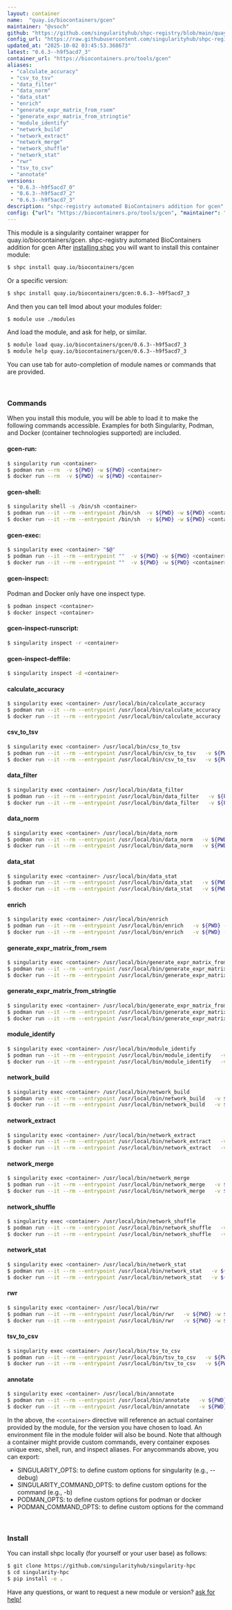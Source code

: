 ```yaml
---
layout: container
name:  "quay.io/biocontainers/gcen"
maintainer: "@vsoch"
github: "https://github.com/singularityhub/shpc-registry/blob/main/quay.io/biocontainers/gcen/container.yaml"
config_url: "https://raw.githubusercontent.com/singularityhub/shpc-registry/main/quay.io/biocontainers/gcen/container.yaml"
updated_at: "2025-10-02 03:45:53.368673"
latest: "0.6.3--h9f5acd7_3"
container_url: "https://biocontainers.pro/tools/gcen"
aliases:
 - "calculate_accuracy"
 - "csv_to_tsv"
 - "data_filter"
 - "data_norm"
 - "data_stat"
 - "enrich"
 - "generate_expr_matrix_from_rsem"
 - "generate_expr_matrix_from_stringtie"
 - "module_identify"
 - "network_build"
 - "network_extract"
 - "network_merge"
 - "network_shuffle"
 - "network_stat"
 - "rwr"
 - "tsv_to_csv"
 - "annotate"
versions:
 - "0.6.3--h9f5acd7_0"
 - "0.6.3--h9f5acd7_2"
 - "0.6.3--h9f5acd7_3"
description: "shpc-registry automated BioContainers addition for gcen"
config: {"url": "https://biocontainers.pro/tools/gcen", "maintainer": "@vsoch", "description": "shpc-registry automated BioContainers addition for gcen", "latest": {"0.6.3--h9f5acd7_3": "sha256:2e404fb6673eb6a9f3180c4bd87ca344c3469f252ae24573d709380a8ebab606"}, "tags": {"0.6.3--h9f5acd7_0": "sha256:d8e0e085dbb0f2570b06a487f583fe402d603db541f22651e7915e1a6a5bae95", "0.6.3--h9f5acd7_2": "sha256:4b66c90b6d6e32c76fe78910a12022920783e4b096afc1434511f91f28c5cf17", "0.6.3--h9f5acd7_3": "sha256:2e404fb6673eb6a9f3180c4bd87ca344c3469f252ae24573d709380a8ebab606"}, "docker": "quay.io/biocontainers/gcen", "aliases": {"calculate_accuracy": "/usr/local/bin/calculate_accuracy", "csv_to_tsv": "/usr/local/bin/csv_to_tsv", "data_filter": "/usr/local/bin/data_filter", "data_norm": "/usr/local/bin/data_norm", "data_stat": "/usr/local/bin/data_stat", "enrich": "/usr/local/bin/enrich", "generate_expr_matrix_from_rsem": "/usr/local/bin/generate_expr_matrix_from_rsem", "generate_expr_matrix_from_stringtie": "/usr/local/bin/generate_expr_matrix_from_stringtie", "module_identify": "/usr/local/bin/module_identify", "network_build": "/usr/local/bin/network_build", "network_extract": "/usr/local/bin/network_extract", "network_merge": "/usr/local/bin/network_merge", "network_shuffle": "/usr/local/bin/network_shuffle", "network_stat": "/usr/local/bin/network_stat", "rwr": "/usr/local/bin/rwr", "tsv_to_csv": "/usr/local/bin/tsv_to_csv", "annotate": "/usr/local/bin/annotate"}}
---
```


This module is a singularity container wrapper for quay.io/biocontainers/gcen.
shpc-registry automated BioContainers addition for gcen
After [installing shpc](#install) you will want to install this container module:


```bash
$ shpc install quay.io/biocontainers/gcen
```

Or a specific version:

```bash
$ shpc install quay.io/biocontainers/gcen:0.6.3--h9f5acd7_3
```

And then you can tell lmod about your modules folder:

```bash
$ module use ./modules
```

And load the module, and ask for help, or similar.

```bash
$ module load quay.io/biocontainers/gcen/0.6.3--h9f5acd7_3
$ module help quay.io/biocontainers/gcen/0.6.3--h9f5acd7_3
```

You can use tab for auto-completion of module names or commands that are provided.

<br>

### Commands

When you install this module, you will be able to load it to make the following commands accessible.
Examples for both Singularity, Podman, and Docker (container technologies supported) are included.

#### gcen-run:

```bash
$ singularity run <container>
$ podman run --rm  -v ${PWD} -w ${PWD} <container>
$ docker run --rm  -v ${PWD} -w ${PWD} <container>
```

#### gcen-shell:

```bash
$ singularity shell -s /bin/sh <container>
$ podman run --it --rm --entrypoint /bin/sh  -v ${PWD} -w ${PWD} <container>
$ docker run --it --rm --entrypoint /bin/sh  -v ${PWD} -w ${PWD} <container>
```

#### gcen-exec:

```bash
$ singularity exec <container> "$@"
$ podman run --it --rm --entrypoint ""  -v ${PWD} -w ${PWD} <container> "$@"
$ docker run --it --rm --entrypoint ""  -v ${PWD} -w ${PWD} <container> "$@"
```

#### gcen-inspect:

Podman and Docker only have one inspect type.

```bash
$ podman inspect <container>
$ docker inspect <container>
```

#### gcen-inspect-runscript:

```bash
$ singularity inspect -r <container>
```

#### gcen-inspect-deffile:

```bash
$ singularity inspect -d <container>
```


#### calculate_accuracy

```bash
$ singularity exec <container> /usr/local/bin/calculate_accuracy
$ podman run --it --rm --entrypoint /usr/local/bin/calculate_accuracy   -v ${PWD} -w ${PWD} <container> -c " $@"
$ docker run --it --rm --entrypoint /usr/local/bin/calculate_accuracy   -v ${PWD} -w ${PWD} <container> -c " $@"
```


#### csv_to_tsv

```bash
$ singularity exec <container> /usr/local/bin/csv_to_tsv
$ podman run --it --rm --entrypoint /usr/local/bin/csv_to_tsv   -v ${PWD} -w ${PWD} <container> -c " $@"
$ docker run --it --rm --entrypoint /usr/local/bin/csv_to_tsv   -v ${PWD} -w ${PWD} <container> -c " $@"
```


#### data_filter

```bash
$ singularity exec <container> /usr/local/bin/data_filter
$ podman run --it --rm --entrypoint /usr/local/bin/data_filter   -v ${PWD} -w ${PWD} <container> -c " $@"
$ docker run --it --rm --entrypoint /usr/local/bin/data_filter   -v ${PWD} -w ${PWD} <container> -c " $@"
```


#### data_norm

```bash
$ singularity exec <container> /usr/local/bin/data_norm
$ podman run --it --rm --entrypoint /usr/local/bin/data_norm   -v ${PWD} -w ${PWD} <container> -c " $@"
$ docker run --it --rm --entrypoint /usr/local/bin/data_norm   -v ${PWD} -w ${PWD} <container> -c " $@"
```


#### data_stat

```bash
$ singularity exec <container> /usr/local/bin/data_stat
$ podman run --it --rm --entrypoint /usr/local/bin/data_stat   -v ${PWD} -w ${PWD} <container> -c " $@"
$ docker run --it --rm --entrypoint /usr/local/bin/data_stat   -v ${PWD} -w ${PWD} <container> -c " $@"
```


#### enrich

```bash
$ singularity exec <container> /usr/local/bin/enrich
$ podman run --it --rm --entrypoint /usr/local/bin/enrich   -v ${PWD} -w ${PWD} <container> -c " $@"
$ docker run --it --rm --entrypoint /usr/local/bin/enrich   -v ${PWD} -w ${PWD} <container> -c " $@"
```


#### generate_expr_matrix_from_rsem

```bash
$ singularity exec <container> /usr/local/bin/generate_expr_matrix_from_rsem
$ podman run --it --rm --entrypoint /usr/local/bin/generate_expr_matrix_from_rsem   -v ${PWD} -w ${PWD} <container> -c " $@"
$ docker run --it --rm --entrypoint /usr/local/bin/generate_expr_matrix_from_rsem   -v ${PWD} -w ${PWD} <container> -c " $@"
```


#### generate_expr_matrix_from_stringtie

```bash
$ singularity exec <container> /usr/local/bin/generate_expr_matrix_from_stringtie
$ podman run --it --rm --entrypoint /usr/local/bin/generate_expr_matrix_from_stringtie   -v ${PWD} -w ${PWD} <container> -c " $@"
$ docker run --it --rm --entrypoint /usr/local/bin/generate_expr_matrix_from_stringtie   -v ${PWD} -w ${PWD} <container> -c " $@"
```


#### module_identify

```bash
$ singularity exec <container> /usr/local/bin/module_identify
$ podman run --it --rm --entrypoint /usr/local/bin/module_identify   -v ${PWD} -w ${PWD} <container> -c " $@"
$ docker run --it --rm --entrypoint /usr/local/bin/module_identify   -v ${PWD} -w ${PWD} <container> -c " $@"
```


#### network_build

```bash
$ singularity exec <container> /usr/local/bin/network_build
$ podman run --it --rm --entrypoint /usr/local/bin/network_build   -v ${PWD} -w ${PWD} <container> -c " $@"
$ docker run --it --rm --entrypoint /usr/local/bin/network_build   -v ${PWD} -w ${PWD} <container> -c " $@"
```


#### network_extract

```bash
$ singularity exec <container> /usr/local/bin/network_extract
$ podman run --it --rm --entrypoint /usr/local/bin/network_extract   -v ${PWD} -w ${PWD} <container> -c " $@"
$ docker run --it --rm --entrypoint /usr/local/bin/network_extract   -v ${PWD} -w ${PWD} <container> -c " $@"
```


#### network_merge

```bash
$ singularity exec <container> /usr/local/bin/network_merge
$ podman run --it --rm --entrypoint /usr/local/bin/network_merge   -v ${PWD} -w ${PWD} <container> -c " $@"
$ docker run --it --rm --entrypoint /usr/local/bin/network_merge   -v ${PWD} -w ${PWD} <container> -c " $@"
```


#### network_shuffle

```bash
$ singularity exec <container> /usr/local/bin/network_shuffle
$ podman run --it --rm --entrypoint /usr/local/bin/network_shuffle   -v ${PWD} -w ${PWD} <container> -c " $@"
$ docker run --it --rm --entrypoint /usr/local/bin/network_shuffle   -v ${PWD} -w ${PWD} <container> -c " $@"
```


#### network_stat

```bash
$ singularity exec <container> /usr/local/bin/network_stat
$ podman run --it --rm --entrypoint /usr/local/bin/network_stat   -v ${PWD} -w ${PWD} <container> -c " $@"
$ docker run --it --rm --entrypoint /usr/local/bin/network_stat   -v ${PWD} -w ${PWD} <container> -c " $@"
```


#### rwr

```bash
$ singularity exec <container> /usr/local/bin/rwr
$ podman run --it --rm --entrypoint /usr/local/bin/rwr   -v ${PWD} -w ${PWD} <container> -c " $@"
$ docker run --it --rm --entrypoint /usr/local/bin/rwr   -v ${PWD} -w ${PWD} <container> -c " $@"
```


#### tsv_to_csv

```bash
$ singularity exec <container> /usr/local/bin/tsv_to_csv
$ podman run --it --rm --entrypoint /usr/local/bin/tsv_to_csv   -v ${PWD} -w ${PWD} <container> -c " $@"
$ docker run --it --rm --entrypoint /usr/local/bin/tsv_to_csv   -v ${PWD} -w ${PWD} <container> -c " $@"
```


#### annotate

```bash
$ singularity exec <container> /usr/local/bin/annotate
$ podman run --it --rm --entrypoint /usr/local/bin/annotate   -v ${PWD} -w ${PWD} <container> -c " $@"
$ docker run --it --rm --entrypoint /usr/local/bin/annotate   -v ${PWD} -w ${PWD} <container> -c " $@"
```



In the above, the `<container>` directive will reference an actual container provided
by the module, for the version you have chosen to load. An environment file in the
module folder will also be bound. Note that although a container
might provide custom commands, every container exposes unique exec, shell, run, and
inspect aliases. For anycommands above, you can export:

 - SINGULARITY_OPTS: to define custom options for singularity (e.g., --debug)
 - SINGULARITY_COMMAND_OPTS: to define custom options for the command (e.g., -b)
 - PODMAN_OPTS: to define custom options for podman or docker
 - PODMAN_COMMAND_OPTS: to define custom options for the command

<br>

### Install

You can install shpc locally (for yourself or your user base) as follows:

```bash
$ git clone https://github.com/singularityhub/singularity-hpc
$ cd singularity-hpc
$ pip install -e .
```

Have any questions, or want to request a new module or version? [ask for help!](https://github.com/singularityhub/singularity-hpc/issues)